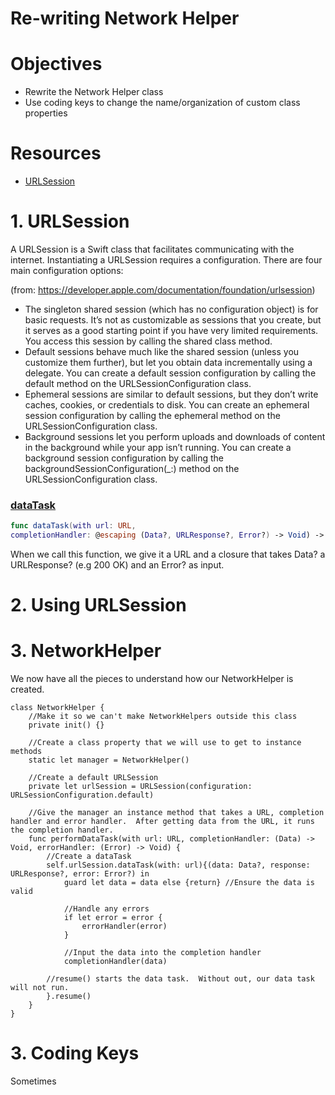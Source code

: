 # Re-writing Network Helper

# Objectives

- Rewrite the Network Helper class
- Use coding keys to change the name/organization of custom class properties

# Resources
- [URLSession](https://developer.apple.com/documentation/foundation/urlsession)


# 1. URLSession

A URLSession is a Swift class that facilitates communicating with the internet.  Instantiating a URLSession requires a configuration.  There are four main configuration options:

(from: https://developer.apple.com/documentation/foundation/urlsession)

- The singleton shared session (which has no configuration object) is for basic requests. It’s not as customizable as sessions that you create, but it serves as a good starting point if you have very limited requirements. You access this session by calling the shared class method.
- Default sessions behave much like the shared session (unless you customize them further), but let you obtain data incrementally using a delegate. You can create a default session configuration by calling the default method on the URLSessionConfiguration class.
- Ephemeral sessions are similar to default sessions, but they don’t write caches, cookies, or credentials to disk. You can create an ephemeral session configuration by calling the ephemeral method on the URLSessionConfiguration class.
- Background sessions let you perform uploads and downloads of content in the background while your app isn’t running. You can create a background session configuration by calling the backgroundSessionConfiguration(_:) method on the URLSessionConfiguration class.


### [dataTask](https://developer.apple.com/documentation/foundation/urlsession/1410330-datatask)

```swift
func dataTask(with url: URL, 
completionHandler: @escaping (Data?, URLResponse?, Error?) -> Void) -> URLSessionDataTask
```

When we call this function, we give it a URL and a closure that takes Data? a URLResponse? (e.g 200 OK) and an Error? as input.


# 2. Using URLSession



# 3. NetworkHelper

We now have all the pieces to understand how our NetworkHelper is created.

```
class NetworkHelper {
	//Make it so we can't make NetworkHelpers outside this class
	private init() {}

	//Create a class property that we will use to get to instance methods
	static let manager = NetworkHelper()
	
	//Create a default URLSession
    private let urlSession = URLSession(configuration: URLSessionConfiguration.default)

	//Give the manager an instance method that takes a URL, completion handler and error handler.  After getting data from the URL, it runs the completion handler.
	func performDataTask(with url: URL, completionHandler: (Data) -> Void, errorHandler: (Error) -> Void) {
		//Create a dataTask
		self.urlSession.dataTask(with: url){(data: Data?, response: URLResponse?, error: Error?) in
			guard let data = data else {return} //Ensure the data is valid
			
			//Handle any errors
			if let error = error {
				errorHandler(error)
			}
			
			//Input the data into the completion handler
			completionHandler(data)
			
		//resume() starts the data task.  Without out, our data task will not run.
		}.resume()
	}
}
```


# 3. Coding Keys

Sometimes